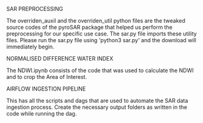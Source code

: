 SAR PREPROCESSING

The overriden_auxil and the overriden_util python files are the tweaked source codes of the pyroSAR package that helped us perform the preprocessing for our specific use case. The sar.py file imports these utility files.
Please run the sar.py file using 'python3 sar.py' and the download will immediately begin.



NORMALISED DIFFERENCE WATER INDEX

The NDWI.ipynb consists of the code that was used to calculate the NDWI and to crop the Area of Interest.



AIRFLOW INGESTION PIPELINE

This has all the scripts and dags that are used to automate the SAR data ingestion process. Create the necessary output folders as written in the code while running the dag.

